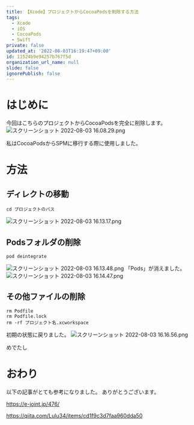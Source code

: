 ```yaml
---
title: 【Xcode】プロジェクトからCocoaPodsを削除する方法
tags:
  - Xcode
  - iOS
  - CocoaPods
  - Swift
private: false
updated_at: '2022-08-03T16:19:47+09:00'
id: 11524b9e94257b767f5d
organization_url_name: null
slide: false
ignorePublish: false
---
```

# はじめに
今回はこちらのプロジェクトからCocoaPodsを完全に削除します。
![スクリーンショット 2022-08-03 16.08.29.png](https://qiita-image-store.s3.ap-northeast-1.amazonaws.com/0/1745371/8126bb0c-e47b-53a6-2c88-6da2da1dbfbf.png)

私はCocoaPodsからSPMに移行する際に使用しました。

# 方法
## ディレクトの移動
```:ターミナル
cd プロジェクトのパス
```
![スクリーンショット 2022-08-03 16.13.17.png](https://qiita-image-store.s3.ap-northeast-1.amazonaws.com/0/1745371/4c262b73-b1cd-85a4-0d66-9af2a7cfaef0.png)

## Podsフォルダの削除
```:ターミナル
pod deintegrate
```
![スクリーンショット 2022-08-03 16.13.48.png](https://qiita-image-store.s3.ap-northeast-1.amazonaws.com/0/1745371/9536d867-a052-f68b-a800-f2b487b1f70c.png)
「Pods」が消えました。
![スクリーンショット 2022-08-03 16.14.47.png](https://qiita-image-store.s3.ap-northeast-1.amazonaws.com/0/1745371/c09381cb-f2ba-99dd-2343-fc31929b1242.png)

## その他ファイルの削除
```:ターミナル
rm Podfile
rm Podfile.lock
rm -rf プロジェクト名.xcworkspace
```
初期の状態に戻りました。
![スクリーンショット 2022-08-03 16.16.56.png](https://qiita-image-store.s3.ap-northeast-1.amazonaws.com/0/1745371/7a4e2c11-8d64-9d97-f605-c63280784593.png)

めでたし

# おわり
以下の記事がとても参考になりました。
ありがとうございます。

https://e-joint.jp/476/

https://qiita.com/Lulu34/items/cd1f9c3d7faa960dda50
